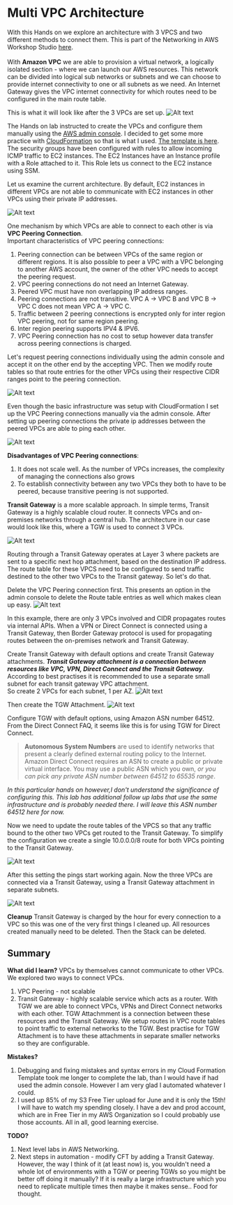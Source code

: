 # Multi VPC Architecture
With this Hands on we explore an architecture with 3 VPCS and two different methods to connect them. 
This is part of the Networking in AWS Workshop Studio [here](https://catalog.workshops.aws/networking/en-US/beginner/lab1). <br> <br>
With **Amazon VPC** we are able to provision a virtual network, a logically isolated section - where we can launch our AWS resources. This network can be divided into logical sub networks or subnets and we can choose to provide internet connectivity to one or all subnets as we need. An Internet Gateway gives the VPC internet connectivity for which routes need to be configured in the main route table. 

This is what it will look like after the 3 VPCs are set up. 
![Alt text](https://github.com/veeCan54/03-AWSMultiVPCAcctWithTGW/blob/main/images/architecture.png)

The Hands on lab instructed to create the VPCs and configure them manually using the [AWS admin console](https://aws.amazon.com/console/). 
I decided to get some more practice with [CloudFormation](https://us-east-1.console.aws.amazon.com/cloudformation/home?region=us-east-1#) so that is what I used. [The template is here](https://github.com/veeCan54/03-AWSMultiVPCAcctWithTGW/blob/files/03-AWSMultiVPCAcct-Resources.yml). 
The security groups have been configured with rules to allow incoming ICMP traffic to EC2 instances. The EC2 Instances have an Instance profile with a Role attached to it. This Role lets us connect to the EC2 instance using SSM. 

Let us examine the current architecture. By default, EC2 instances in different VPCs are not able to communicate with EC2 instances in other VPCs using their private IP addresses.

![Alt text](https://github.com/veeCan54/03-AWSMultiVPCAcctWithTGW/blob/main/images/cannotPingVPCWithoutPeering.png)

One mechanism by which VPCs are able to connect to each other is via **VPC Peering Connection**.  
Important characteristics of VPC peering connections:  
1. Peering connection can be between VPCs of the same region or different regions. It is also possible to peer a VPC with a VPC belonging to another AWS account, the owner of the other VPC needs to accept the peering request. 
2. VPC peering connections do not need an Internet Gateway.
3. Peered VPC must have non overlapping IP address ranges.
4. Peering connections are not transitive. VPC A -> VPC B and VPC B -> VPC C does not mean VPC A ->  VPC C.
5. Traffic between 2 peering connections is encrypted only for inter region VPC peering, not for same region peering.
6. Inter region peering supports IPV4 & IPV6. 
7. VPC Peering connection has no cost to setup however data transfer across peering connections is charged. 

Let's request peering connections individually using the admin console and accept it on the other end by the accepting VPC. Then we modify route tables so that route entries for the other VPCs using their respective CIDR ranges point to the peering connection. 

![Alt text](https://github.com/veeCan54/03-AWSMultiVPCAcctWithTGW/blob/main/images/peeringConnection.png)

Even though the basic infrastructure was setup with CloudFormation I set up the VPC Peering connections manually via the admin console. 
After setting up peering connections the private ip addresses between the peered VPCs are able to ping each other.

![Alt text](https://github.com/veeCan54/03-AWSMultiVPCAcctWithTGW/blob/main/images/pingWorksAfterPeering.png)

**Disadvantages of VPC Peering connections**:
1. It does not scale well. As the number of VPCs increases, the complexity of managing the connections also grows
2. To establish connectivity between any two VPCs they both to have to be peered, because transitive peering is not supported. 

 **Transit Gateway** is a more scalable approach. In simple terms, Transit Gateway is a highly scalable cloud router. It connects VPCs and on-premises networks through a central hub. The architecture in our case would look like this, where a TGW is used to connect 3 VPCs. 

![Alt text](https://github.com/veeCan54/03-AWSMultiVPCAcctWithTGW/blob/main/images/tgwArchitecture.png)

Routing through a Transit Gateway operates at Layer 3 where packets are sent to a specific next hop attachment, based on the destination IP address. The route table for these VPCS need to be configured to send traffic destined to the other two VPCs to the Transit gateway. So let's do that. 

Delete the VPC Peering connection first. This presents an option in the admin console to delete the Route table entries as well which makes clean up easy. 
![Alt text](https://github.com/veeCan54/03-AWSMultiVPCAcctWithTGW/blob/main/images/deletePeeringConnection.png)

In this example, there are only 3 VPCs involved and CIDR propagates routes via internal APIs. When a VPN or Direct Connect is connected using a Transit Gateway, then Border Gateway protocol is used for propagating routes between the on-premises network and Transit Gateway. 

Create Transit Gateway with default options and create Transit Gateway attachments. **_Transit Gateway attachment is a connection between resources like VPC, VPN, Direct Connect and the Transit Gateway_**. According to best practises it is recommended to use a separate small subnet for each transit gateway VPC attachment.  
So create 2 VPCs for each subnet, 1 per AZ.
![Alt text](https://github.com/veeCan54/03-AWSMultiVPCAcctWithTGW/blob/main/images/tgwAttachmentSubnets.png)

Then create the TGW Attachment. 
![Alt text](https://github.com/veeCan54/03-AWSMultiVPCAcctWithTGW/blob/main/images/tgwAttachment.png)

Configure TGW with default options, using Amazon ASN number 64512. From the Direct Connect FAQ, it seems like this is for using TGW for Direct Connect.
>**Autonomous System Numbers** are used to identify networks that present a clearly defined external routing policy to the Internet. Amazon Direct Connect requires an ASN to create a public or private virtual interface. You may use a public ASN which you own, *or you can pick any private ASN number between 64512 to 65535 range*.

*In this particular hands on however,I don't understand the significance of configuring this. This lab has additional follow up labs that use the same infrastructure and is probably needed there. I will leave this ASN number 64512 here for now.* 

Now we need to update the route tables of the VPCS so that any traffic bound to the other two VPCs get routed to the 
Transit Gateway. To simplify the configuration we create a single 10.0.0.0/8 route for both VPCs pointing to the Transit Gateway.

![Alt text](https://github.com/veeCan54/03-AWSMultiVPCAcctWithTGW/blob/main/images/tgwAttachmentRouteTable.png)

After this setting the pings start working again. Now the three VPCs are connected via a Transit Gateway, using a Transit Gateway attachment in separate subnets. 

![Alt text](https://github.com/veeCan54/03-AWSMultiVPCAcctWithTGW/blob/main/images/pingWorksAfterTGW.png)

**Cleanup**
Transit Gateway is charged by the hour for every connection to a VPC so this was one of the very first things I cleaned up. All resources created manually need to be deleted. Then the Stack can be deleted. 

## Summary

**What did I learn?**
VPCs by themselves cannot communicate to other VPCs. We explored two ways to connect VPCs.  
1. VPC Peering - not scalable
2. Transit Gateway - highly scalable service which acts as a router. With TGW we are able to connect VPCs, VPNs and Direct Connect networks with each other. TGW Attachmment is a connection between these resources and the Transit Gateway. We setup routes in VPC route tables to point traffic to external networks to the TGW. Best practise for TGW Attachment is to have these attachments in separate smaller networks so they are configurable. 

**Mistakes?** 
1. Debugging and fixing mistakes and syntax errors in my Cloud Formation Template took me longer to complete the lab, than I would have if had used the admin console. However I am very glad I automated whatever I could.
2. I used up 85% of my S3 Free Tier upload for June and it is only the 15th! I will have to watch my spending closely. I have a dev and prod account, which are in Free Tier in my AWS Organization so I could probably use those accounts. All in all, good learning exercise.

**TODO?**
1. Next level labs in AWS Networking. 
2. Next steps in automation - modify CFT by adding a Transit Gateway. However, the way I think of it (at least now) is, you wouldn't need a whole lot of environments with a TGW or peering TGWs so you might be better off doing it manually? If it is really a large infrastructure which you need to replicate multiple times then maybe it makes sense.. Food for thought.










